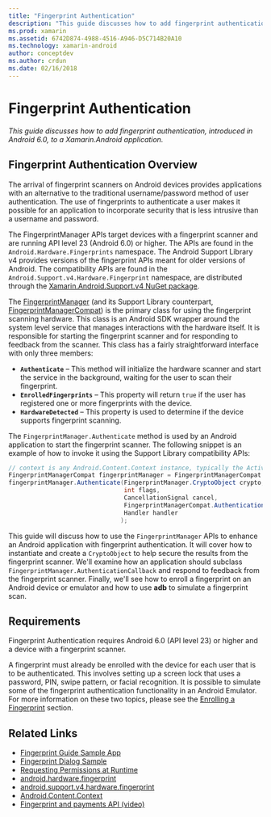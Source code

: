 ```yaml
---
title: "Fingerprint Authentication"
description: "This guide discusses how to add fingerprint authentication, introduced in Android 6.0, to a Xamarin.Android application."
ms.prod: xamarin
ms.assetid: 6742D874-4988-4516-A946-D5C714B20A10
ms.technology: xamarin-android
author: conceptdev
ms.author: crdun
ms.date: 02/16/2018
---
```


# Fingerprint Authentication

_This guide discusses how to add fingerprint authentication, introduced in Android 6.0, to a Xamarin.Android application._


## Fingerprint Authentication Overview

The arrival of fingerprint scanners on Android devices provides applications with an alternative to the traditional username/password method of user authentication. The use of fingerprints to authenticate a user makes it possible for an application to incorporate security that is less intrusive than a username and password.

The FingerprintManager APIs target devices with a fingerprint scanner and are running API level 23 (Android 6.0) or higher. The APIs are found in the `Android.Hardware.Fingerprints` namespace. The Android Support Library v4 provides versions of the fingerprint APIs meant for older versions of Android. The compatibility APIs are found in the `Android.Support.v4.Hardware.Fingerprint` namespace, are distributed through the [Xamarin.Android.Support.v4 NuGet package](https://www.nuget.org/packages/Xamarin.Android.Support.v4/).

The [FingerprintManager](https://developer.android.com/reference/android/hardware/fingerprint/FingerprintManager.html) (and its Support Library counterpart, [FingerprintManagerCompat](https://developer.android.com/reference/android/support/v4/hardware/fingerprint/FingerprintManagerCompat.html)) is the primary class for using the fingerprint scanning hardware. This class is an Android SDK wrapper around the system level service that manages interactions with the hardware itself. It is responsible for starting the fingerprint scanner and for responding to feedback from the scanner. This class has a fairly straightforward interface with only three members:

- **`Authenticate`** &ndash; This method will initialize the hardware scanner and start the service in the background, waiting for the user to scan their fingerprint.
- **`EnrolledFingerprints`** &ndash; This property will return `true` if the user has registered one or more fingerprints with the device.
- **`HardwareDetected`** &ndash; This property is used to determine if the device supports fingerprint scanning.

The `FingerprintManager.Authenticate` method is used by an Android application to start the fingerprint scanner. The following snippet is an example of how to invoke it using the Support Library compatibility APIs:

```csharp
// context is any Android.Content.Context instance, typically the Activity 
FingerprintManagerCompat fingerprintManager = FingerprintManagerCompat.From(context);
fingerprintManager.Authenticate(FingerprintManager.CryptoObject crypto,
                                int flags,
                                CancellationSignal cancel,
                                FingerprintManagerCompat.AuthenticationCallback callback,
                                Handler handler
                               );
```

This guide will discuss how to use the `FingerprintManager` APIs to enhance an Android application with fingerprint authentication. It will cover how to instantiate and create a `CryptoObject` to help secure the results from the fingerprint scanner. We'll examine how an application should subclass `FingerprintManager.AuthenticationCallback` and respond to feedback from the fingerprint scanner. Finally, we'll see how to enroll a fingerprint on an Android device or emulator and how to use **adb** to simulate a fingerprint scan.

## Requirements

Fingerprint Authentication requires Android 6.0 (API level 23) or higher and a device with a fingerprint scanner. 

A fingerprint must already be enrolled with the device for each user that is to be authenticated. This involves setting up a screen lock that uses a password, PIN, swipe pattern, or facial recognition. It is possible to simulate some of the fingerprint authentication functionality in an Android Emulator.  For more information on these two topics, please see the [Enrolling a Fingerprint](enrolling-fingerprint.md) section. 






## Related Links

- [Fingerprint Guide Sample App](https://docs.microsoft.com/samples/xamarin/monodroid-samples/fingerprintguide)
- [Fingerprint Dialog Sample](https://docs.microsoft.com/samples/xamarin/monodroid-samples/android-m-fingerprintdialog)
- [Requesting Permissions at Runtime](https://developer.android.com/training/permissions/requesting.html)
- [android.hardware.fingerprint](https://developer.android.com/reference/android/hardware/fingerprint/package-summary.html)
- [android.support.v4.hardware.fingerprint](https://developer.android.com/reference/android/support/v4/hardware/fingerprint/package-summary.html)
- [Android.Content.Context](xref:Android.Content.Context)
- [Fingerprint and payments API (video)](https://youtu.be/VOn7VrTRlA4)
